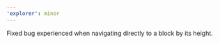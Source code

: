 ```yaml
---
'explorer': minor
---
```


Fixed bug experienced when navigating directly to a block by its height.
